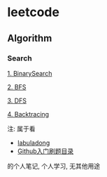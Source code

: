 # leetcode
## Algorithm

### Search

[1. BinarySearch](BinarySearch.md)

[2. BFS](BFS.md)

[3. DFS](DFS.md)

[4. Backtracing](Backtracing.md)



注: 属于看

- [labuladong](https://labuladong.gitee.io/algo/) 
- [Github入门刷题目录](https://github.com/CyC2018/CS-Notes/blob/master/notes/Leetcode%20%E9%A2%98%E8%A7%A3%20-%20%E7%9B%AE%E5%BD%95.md)

的个人笔记, 个人学习, 无其他用途
